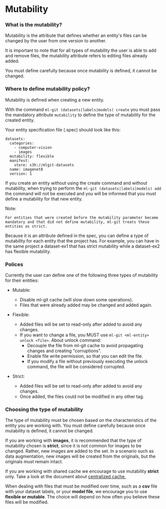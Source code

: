 # Mutability #

### What is the mutability?

Mutability is the attribute that defines whether an entity's files can be changed by the user from one version to another.

It is important to note that for all types of mutability the user is able to add and remove files, the mutability attribute refers to editing files already added.

You must define carefully because once mutability is defined, it cannot be changed.


### Where to define mutability policy?

Mutability is defined when creating a new entity. 

With the command ```ml-git (datasets|labels|models) create``` you must pass the mandatory attribute ```mutability``` to define the type of mutability for the created entity.

Your entity specification file (.spec) should look like this:

```
datasets:
  categories:
    - computer-vision
    - images
  mutability: flexible
  manifest:
    store: s3h://mlgit-datasets
  name: imagenet8
  version: 1
```

If you create an entity without using the create command and without mutability, when trying to perform the ```ml-git (datasets|labels|models) add``` the command will not be executed and you will be informed that you must define a mutability for that new entity.

Note:
```
For entities that were created before the mutability parameter became mandatory and that did not define mutability, ml-git treats these entities as strict.
```

Because it is an attribute defined in the spec, you can define a type of mutability for each entity that the project has. For example, you can have in the same project a dataset-ex1 that has strict mutability while a dataset-ex2 has flexible mutability.

### Polices


Currently the user can define one of the following three types of mutability for their entities:

* Mutable:
    * Disable ml-git cache (will slow down some operations).
    * Files that were already added may be changed and added again.

* Flexible:
  * Added files will be set to read-only after added to avoid any changes.
  * If you want to change a file, you MUST use `ml-git <ml-entity> unlock <file>`. About unlock command:
      * Decouple the file from ml-git cache to avoid propagating changes and creating "corruptions".
      * Enable file write permission, so that you can edit the file.
      * If you modify a file without previously executing the unlock command, the file will be considered corrupted.

* Strict:
  * Added files will be set to read-only after added to avoid any changes.
  * Once added, the files could not be modified in any other tag.

### Choosing the type of mutability

The type of mutability must be chosen based on the characteristics of the entity you are working with. 
You must define carefully because once mutability is defined, it cannot be changed.

If you are working with **images**, it is recommended that the type of mutability chosen is **strict**, since it is not common for images to be changed. Rather, new images are added to the set. In a scenario such as data augmentation, new images will be created from the originals, but the originals must remain intact.

If you are working with shared cache we encourage to use mutability **strict** only. Take a look at the document about [centralized cache.](centralized_cache_and_objects.md)

When dealing with files that must be modified over time, such as a **csv** file with your dataset labels, or your **model file**, we encourage you to use **flexible or mutable**. The choice will depend on how often you believe these files will be modified.



